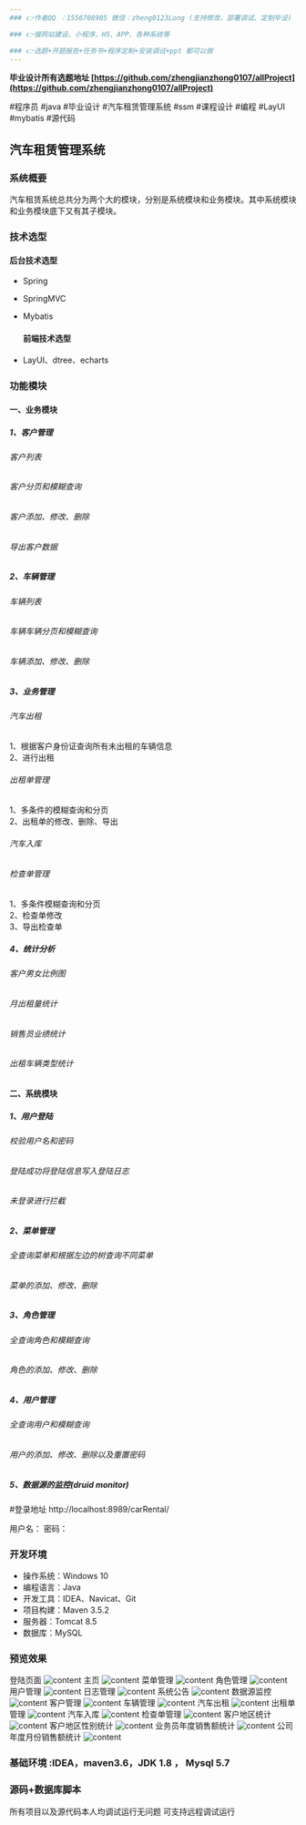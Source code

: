 ```yaml
---
### 👉作者QQ ：1556708905 微信：zheng0123Long (支持修改、部署调试、定制毕设)

### 👉接网站建设、小程序、H5、APP、各种系统等

### 👉选题+开题报告+任务书+程序定制+安装调试+ppt 都可以做
---
```

**毕业设计所有选题地址 [https://github.com/zhengjianzhong0107/allProject](https://github.com/zhengjianzhong0107/allProject)**

#程序员 #java #毕业设计 #汽车租赁管理系统 #ssm #课程设计 #编程 #LayUI #mybatis #源代码

## 汽车租赁管理系统

### 系统概要

汽车租赁系统总共分为两个大的模块，分别是系统模块和业务模块。其中系统模块和业务模块底下又有其子模块。

### 技术选型

#### 后台技术选型

* Spring
* SpringMVC
* Mybatis
  
  #### 前端技术选型
* LayUI、dtree、echarts

### 功能模块

#### 一、业务模块

##### 1、客户管理

###### 客户列表

###### 客户分页和模糊查询

###### 客户添加、修改、删除

###### 导出客户数据

##### 2、车辆管理

###### 车辆列表

###### 车辆车辆分页和模糊查询

###### 车辆添加、修改、删除

##### 3、业务管理

###### 汽车出租

1、根据客户身份证查询所有未出租的车辆信息  
2、进行出租

###### 出租单管理

1、多条件的模糊查询和分页  
2、出租单的修改、删除、导出

###### 汽车入库

###### 检查单管理

1、多条件模糊查询和分页  
2、检查单修改  
3、导出检查单

##### 4、统计分析

###### 客户男女比例图

###### 月出租量统计

###### 销售员业绩统计

###### 出租车辆类型统计

#### 二、系统模块

##### 1、用户登陆

###### 校验用户名和密码

###### 登陆成功将登陆信息写入登陆日志

###### 未登录进行拦截

##### 2、菜单管理

###### 全查询菜单和根据左边的树查询不同菜单

###### 菜单的添加、修改、删除

##### 3、角色管理

###### 全查询角色和模糊查询

###### 角色的添加、修改、删除

##### 4、用户管理

###### 全查询用户和模糊查询

###### 用户的添加、修改、删除以及重置密码

##### 5、数据源的监控(druid monitor)

#登录地址
http://localhost:8989/carRental/

用户名：    密码：

### 开发环境

* 操作系统：Windows 10
* 编程语言：Java
* 开发工具：IDEA、Navicat、Git
* 项目构建：Maven 3.5.2
* 服务器：Tomcat 8.5
* 数据库：MySQL 

### 预览效果

登陆页面
![content](./picture/login.PNG)
主页
![content](./picture/index.PNG)
菜单管理
![content](./picture/menu.PNG)
角色管理
![content](./picture/角色管理.PNG)
用户管理
![content](./picture/用户管理.PNG)
日志管理
![content](./picture/日志管理.PNG)
系统公告
![content](./picture/系统公告.PNG)
数据源监控
![content](./picture/数据源监控.PNG)
客户管理
![content](./picture/客户管理.PNG)
车辆管理
![content](./picture/车辆管理.PNG)
汽车出租
![content](./picture/汽车出租.PNG)
出租单管理
![content](./picture/出租单管理.PNG)
汽车入库
![content](./picture/汽车入库.PNG)
检查单管理
![content](./picture/检查单管理.PNG)
客户地区统计
![content](./picture/客户地区统计.PNG)
客户地区性别统计
![content](./picture/客户地区性别统计.PNG)
业务员年度销售额统计
![content](./picture/业务员年度销售额统计.PNG)
公司年度月份销售额统计
![content](./picture/公司年度月份销售额统计.PNG)

### 基础环境 :IDEA，maven3.6，JDK 1.8 ， Mysql 5.7

### 源码+数据库脚本

所有项目以及源代码本人均调试运行无问题 可支持远程调试运行


